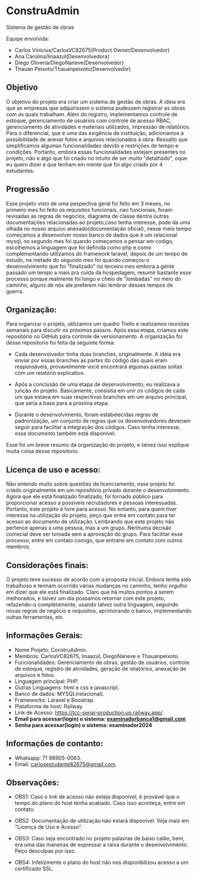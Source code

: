 # ConstruAdmin

Sistema de gestão de obras

Equipe envolvida: 

- Carlos Vinicius/CarlosVC82675(Product Owner/Desenvolvedor)
- Ana Carolina/linaazul(Desenvolvedora)
- Diego Oliveria/DiegoNaneve(Desenvolvedor)
- Thauan Peixoto/Thauanpeixoto(Desenvolvedor)



## Objetivo

O objetivo do projeto era criar um sistema de gestão de obras. A ideia era que as empresas que adquirissem o sistema pudessem registrar as obras com as quais trabalham. Além do registro, implementamos controle de estoque, gerenciamento de usuários com controle de acesso RBAC, gerenciamento de atividades e materiais utilizados, impressão de relatórios. Para o diferencial, que é uma das exigência da instituição, adicionamos a possibilidade de anexar fotos e arquivos relacionados à obra. Ressalto que simplificamos algumas funcionalidades devido a restrições de tempo e condições. Portanto, embora essas funcionalidades estejam presentes no projeto, não e algo que foi criado no intuito de ser muito "detalhado", oque eu quero dizer e que tenham em mente que foi algo criado por 4 estudantes.


## Progressão

Esse projeto visto de uma pespectiva geral foi feito em 3 meses, no primeiro mes foi feito os requisitos funcionais, nao funcionais, foram revisadas as regras de negocios, diagrama de classe dentre outras documentações relacionadas ao projeto,caso tenha interesse, pode da uma olhada no nosso arquivo anexado(documentação oficial), nesse meio tempo começamos a desenvolver nosso banco de dados que é um relacional mysql, no segundo mes foi quando começamos a pensar em codigo, escolhemos a linguagem que foi definida como php e como complementando utilizamos do framework laravel, depois de um tempo de estudo, na metade do segundo mes foi quando começou o desenvolvimento que foi "finalizado" no terceiro mes embora a gente passado um tempo a mais pra cuida da hospedagem, resumir bastante esse processo porque realmente foi longo e cheio de "lombadas" no meio do caminho, alguns de nós ate preferem não lembrar desses tempos de guerra.

## Organização:

Para organizar o projeto, utilizamos um quadro Trello e realizamos reuniões semanais para discutir os próximos passos. Após essa etapa, criamos este repositório no GitHub para controle de versionamento. A organização foi desse repositorio foi feita da seguinte forma:

- Cada desenvolvedor tinha duas branches, originalmente. A ideia era enviar por essas branches as partes do código das quais eram responsáveis, provavelmente você encontrará algumas pastas soltas com um relatório explicativo.

- Após a conclusão de uma etapa de desenvolvimento, eu realizava a junção do projeto. Basicamente, consistia em unir os códigos de cada um que estava em suas respectivas branches em um arquivo principal, que seria a base para a próxima etapa.

- Durante o desenvolvimento, foram estabelecidas regras de padronização, um conjunto de regras que os desenvolvedores deveriam seguir para facilitar a integração dos códigos. Caso tenha interesse, esse documento também está disponível.
  
Esse foi um breve resumo da organização do projeto, e talvez isso explique muita coisa desse repositorio.

## Licença de uso e acesso:

Não entendo muito sobre questões de licenciamento, esse projeto foi criado originalmente em um repositório privado durante o desenvolvimento. Agora que ele está finalizado finalizado, foi tornado público para proporcionar acesso a possíveis recrutadores e pessoas interessadas. Portanto, este projeto é livre para acesso. No entanto, para quem tiver interesse na utilização do projeto, peço que entre em contato para ter acesso ao documento de utilização. Lembrando que este projeto não pertence apenas a uma pessoa, mas a um grupo. Nenhuma decisão comecial deve ser tomada sem a aprovação do grupo. Para facilitar esse processo, entre em contato comigo, que entrarei em contato com outros membros.

## Considerações finais:

O projeto teve sucesso de acordo com a proposta inicial. Embora tenha sido trabalhoso e tenham ocorrido várias mudanças no caminho, tenho orgulho em dizer que ele está finalizado. Claro que há muitos pontos a serem melhorados, e talvez um dia possamos retornar com este projeto, refazendo-o completamente, usando talvez outra linguagem, seguindo novas regras de negócio e requisitos, aprimorando o banco, implementando outras ferramentas, etc.

## Informações Gerais:
- Nome Projeto: ConstruAdmin.
- Membros: CarlosVC82675, linaazul, DiegoNaneve e Thauanpeixoto.
- Funcionalidades: Gerenciamento de obras, gestão de usuários, controle de estoque, registro de atividades, geração de relatórios, anexação de arquivos e fotos.
- Linguagem principal: PHP.
- Outras Linguagens: html e css e javascript.
- Banco de dados: MYSQL(relacional).
- Frameworks: Laravel e Boostrap.
- Plataforma de host: Railway.
- Link de Acesso: https://tcc-senai-production.up.railway.app/.
- **Email para acessar(login) o sistema: examinadorbanca1@gmail.com**
- **Senha para acessar(login) o sistema: examinador2024**

## Informações de contanto:
- Whatsapp: 71 98905-0063.
- Email: carlosestudante82675@gmail.com.


## Observações:

- OBS1: Caso o link de acesso não esteja disponível, é provável que o tempo do plano do host tenha acabado. Caso isso aconteça, entre em contato.

- OBS2: Documentação de utilização não estará disponível. Veja mais em "Licença de Uso e Acesso".

- OBS3: Caso seja encontrado no projeto palavras de baixo calão, bem, era uma das maneiras de expressar a raiva durante o desenvolvimento. Peço desculpas por isso.

- OBS4: Infelizmente o plano do host não nos disponibilizou acesso a um certificado SSL.
